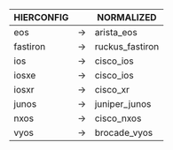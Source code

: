 | HIERCONFIG | | NORMALIZED |
| ---------- | -- | ------ |
| eos | → | arista_eos |
| fastiron | → | ruckus_fastiron |
| ios | → | cisco_ios |
| iosxe | → | cisco_ios |
| iosxr | → | cisco_xr |
| junos | → | juniper_junos |
| nxos | → | cisco_nxos |
| vyos | → | brocade_vyos |